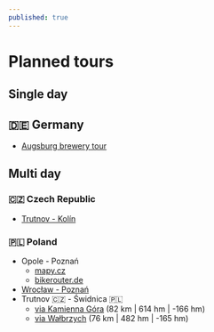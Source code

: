```yaml
---
published: true
---
```

# Planned tours

## Single day

## 🇩🇪 Germany

- [Augsburg brewery tour](https://bikerouter.de/#map=11/48.2958/11.1298/standard&lonlats=11.46227,48.150498;11.354695,48.223095;11.27746,48.242832;11.218068,48.252143;11.21312,48.273318;11.140823,48.289806;11.117193,48.330884;10.966863,48.339772;10.917607,48.372537;10.88728,48.365895&pois=11.354695,48.223093,Olchinger%20Braumanufaktur;10.966861,48.339778,Brauereigasthof%20St.%20Afra%20im%20Felde;11.117188,48.330904,Landhausbr%C3%A4u%20Koller;10.917605,48.372526,Restaurant%20K%C3%A4lberhalle%20(Hasenbr%C3%A4u)&profile=trekking)

## Multi day

### 🇨🇿 Czech Republic

- [Trutnov - Kolín](https://bikerouter.de/#map=10/50.3139/15.9027/standard&lonlats=15.910901,50.564697;15.93009,50.457725;15.920048,50.379367;15.213146,50.024833&profile=trekking)

### 🇵🇱 Poland

- Opole - Poznań
	- [mapy.cz](https://en.mapy.cz/zakladni?planovani-trasy&rc=9o.cFx1KRy9nXYyxbnhx9nElGx5FGk&rs=osm&rs=osm&rs=pubt&ri=127018522&ri=1085749848&ri=27666256&mrp=%7B%22c%22%3A121%7D&xc=%5B%5D&x=17.3481437&y=51.5186660&z=8)
	- [bikerouter.de](https://bikerouter.de/#map=8/51.592/17.172/standard,Waymarked_Trails-Cycling&lonlats=17.927724,50.662697;17.032843,51.109383;16.932163,51.604584;16.858349,51.608739;16.895599,51.666167;16.933429,52.407866&profile=trekking)
- [Wrocław - Poznań](https://bikerouter.de/#map=8/52.039/16.804/standard,Waymarked_Trails-Cycling&lonlats=17.032843,51.109383;16.932163,51.604584;16.858349,51.608739;16.895599,51.666167;16.933429,52.407866&profile=trekking)
- Trutnov 🇨🇿 - Świdnica 🇵🇱
	- [via Kamienna Góra](https://bikerouter.de/#map=11/50.7294/16.1870/standard,Waymarked_Trails-Cycling&lonlats=15.910891,50.564676;16.035063,50.782769;16.293816,50.843136;16.480436,50.840904&profile=trekking) (82 km | 614 hm | -166 hm)
	- [via Wałbrzych](https://bikerouter.de/#map=11/50.7164/16.2563/standard,Waymarked_Trails-Cycling&lonlats=15.910891,50.564676;16.254873,50.783158;16.293816,50.843136;16.480436,50.840904&profile=trekking) (76 km | 482 hm | -165 hm)